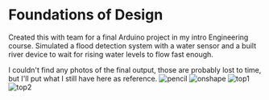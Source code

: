 # Foundations of Design
Created this with team for a final Arduino project in my intro Engineering
course.  Simulated a flood detection system with a water sensor and a built
river device to wait for rising water levels to flow fast enough.

I couldn't find any photos of the final output, those are probably lost to
time, but I'll put what I still have here as reference.
![pencil](https://github.com/user-attachments/assets/7e2171d7-08e8-48b8-91cc-6d474b0e30ad)
![onshape](https://github.com/user-attachments/assets/6a77a044-9be0-4be7-906c-d5359549509b)
![top1](https://github.com/user-attachments/assets/8e938cb3-dc91-4a02-8efe-ff6674087094)
![top2](https://github.com/user-attachments/assets/b70f76cf-c43c-4e87-9125-0f498062e183)
